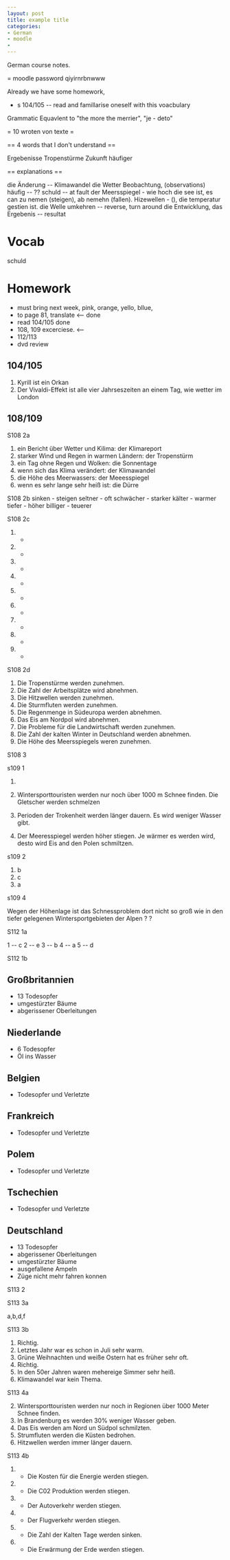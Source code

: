 ```yaml
---
layout: post
title: example title
categories:
- German
- moodle
-  
---
```


German course notes.

= moodle password qiyirnrbnwww 

Already we have some homework,
 * s 104/105 -- read and famillarise oneself with this voacbulary
 
Grammatic Equavlent to "the more the merrier",  "je - deto"


= 10 wroten von texte =

== 4 words that I don't understand ==

Ergebenisse
Tropenstürme
Zukunft
häufiger


== explanations ==

die Änderung -- Klimawandel
die Wetter Beobachtung, (observations)
häufig -- ??
schuld -- at fault
der Meersspiegel - wie hoch die see ist, es can zu nemen (steigen), ab nemehn (fallen).
Hizewellen - (), die temperatur gestien ist. 
die Welle
umkehren -- reverse, turn around
die Entwicklung, 
das Ergebenis -- resultat


# Vocab



schuld



# Homework

 * must bring next week, pink, orange, yello, bllue, 
 * to page 81, translate <-- done
 * read 104/105  done
 * 108, 109 excerciese. <-- 
 * 112/113 
 * dvd review

## 104/105

1. Kyrill ist ein Orkan
2. Der Vivaldi-Effekt ist alle vier Jahrseszeiten an einem Tag, wie wetter im London


## 108/109

S108 2a
1. ein Bericht über Wetter und Kilima: der Klimareport
2. starker Wind und Regen in warmen Ländern: der Tropenstürm
3. ein Tag ohne Regen und Wolken: die Sonnentage
4. wenn sich das Klima verändert: der Klimawandel
5. die Höhe des Meerwassers: der Meeesspiegel
6. wenn es sehr lange sehr heiß ist: die Dürre

S108 2b
sinken - steigen
seltner - oft
schwächer - starker
kälter - warmer
tiefer - höher
billiger - teuerer 

S108 2c
1. +
2. -
3. +
4. +
5. -
6. -
7. +
8. -
9. +

S108 2d
1. Die Tropenstürme werden zunehmen.
2. Die Zahl der Arbeitsplätze wird abnehmen.
3. Die Hitzwellen werden zunehmen.
4. Die Sturmfluten werden zunehmen.
5. Die Regenmenge in Südeuropa werden abnehmen. 
6. Das Eis am Nordpol wird abnehmen.
7. Die Probleme für die Landwirtschaft werden zunehmen.
8. Die Zahl der kalten Winter in Deutschland werden abnehmen.
9. Die Höhe des Meersspiegels weren zunehmen.

S108 3

s109 1

1.
2. Wintersporttouristen werden nur noch über 1000 m Schnee finden.
	Die Gletscher werden schmelzen

3. Perioden der Trokenheit werden länger dauern.
	Es wird weniger Wasser gibt.

4. Der Meeresspiegel werden höher stiegen.
	Je wärmer es werden wird, desto wird Eis and den Polen schmiltzen.


s109 2

1. b
2. c
3. a


s109 4

Wegen der Höhenlage ist das Schnessproblem dort nicht so groß wie in den tiefer gelegenen Wintersportgebieten der Alpen
?
?


S112 1a

1 -- c
2 -- e
3 -- b
4 -- a
5 -- d

S112 1b

## Großbritannien   
 * 13 Todesopfer
 * umgestürzter Bäume
 * abgerissener Oberleitungen

## Niederlande
 * 6 Todesopfer
 * Öl ins Wasser

## Belgien
 * Todesopfer und Verletzte

## Frankreich
 * Todesopfer und Verletzte

## Polem
 * Todesopfer und Verletzte

## Tschechien
 * Todesopfer und Verletzte

## Deutschland
 * 13 Todesopfer
 * abgerissener Oberleitungen
 * umgestürzter Bäume
 * ausgefallene Ampeln
 * Züge nicht mehr fahren konnen
 


S113 2

S113 3a

a,b,d,f


S113 3b

1. Richtig.
2. Letztes Jahr war es schon in Juli sehr warm.
3. Grüne Weihnachten und weiße Ostern hat es früher sehr oft.
4. Richtig.
5. In den 50er Jahren waren mehereige Simmer sehr heiß.
6. Klimawandel war kein Thema.


S113 4a

2. Wintersporttouristen werden nur noch in Regionen über 1000 Meter Schnee finden.
3. In Brandenburg es werden 30% weniger Wasser geben.
4. Das Eis werden am Nord un Südpol schmilzten.
5. Strumfluten werden die Küsten bedrohen.
6. Hitzwellen werden immer länger dauern.

S113 4b

1. + Die Kosten für die Energie werden stiegen. 
2. + Die C02 Produktion werden stiegen.
3. + Der Autoverkehr werden stiegen.
4. + Der Flugverkehr werden stiegen.
5. - Die Zahl der Kalten Tage werden sinken.
6. + Die Erwärmung der Erde werden stiegen.
